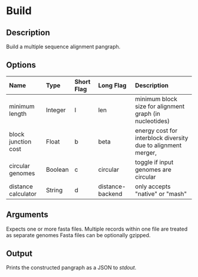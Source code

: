 # Build

## Description
Build a multiple sequence alignment pangraph.

## Options
Name | Type | Short Flag | Long Flag | Description
:-------------- | :------- | :------ | :------- | :-------------------------
minimum length | Integer | l | len | minimum block size for alignment graph (in nucleotides)
block junction cost | Float | b | beta | energy cost for interblock diversity due to alignment merger,
circular genomes | Boolean | c | circular | toggle if input genomes are circular
distance calculator | String | d | distance-backend | only accepts "native" or "mash"

## Arguments
Expects one or more fasta files.
Multiple records within one file are treated as separate genomes
Fasta files can be optionally gzipped.

## Output
Prints the constructed pangraph as a JSON to _stdout_.

